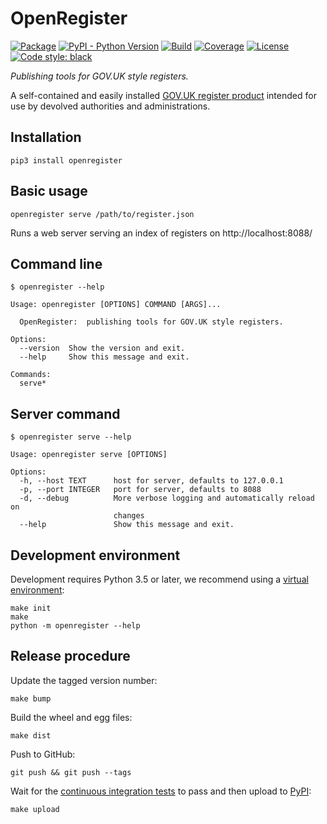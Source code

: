 # OpenRegister

[![Package](https://img.shields.io/pypi/v/openregister.svg)](https://pypi.python.org/pypi/openregister/)
[![PyPI - Python Version](https://img.shields.io/pypi/pyversions/openregister.svg)](https://pypi.python.org/pypi/openregister/)
[![Build](https://travis-ci.org/psd/openregister.svg?branch=master)](https://travis-ci.org/psd/openregister)
[![Coverage](https://coveralls.io/repos/github/psd/openregister/badge.svg?branch=master)](https://coveralls.io/github/psd/openregister?branch=master)
[![License](https://img.shields.io/github/license/mashape/apistatus.svg)](https://github.com/psd/openregister/blob/master/LICENSE)
[![Code style: black](https://img.shields.io/badge/code%20style-black-000000.svg)](https://black.readthedocs.io/en/stable/)


*Publishing tools for GOV.UK style registers.*

A self-contained and easily installed [GOV.UK register product](https://www.gov.uk/government/publications/registers/registers) intended for use by devolved authorities and administrations.

## Installation

    pip3 install openregister

## Basic usage

    openregister serve /path/to/register.json

Runs a web server serving an index of registers on http://localhost:8088/

## Command line

    $ openregister --help

    Usage: openregister [OPTIONS] COMMAND [ARGS]...

      OpenRegister:  publishing tools for GOV.UK style registers.

    Options:
      --version  Show the version and exit.
      --help     Show this message and exit.

    Commands:
      serve*

## Server command

    $ openregister serve --help

    Usage: openregister serve [OPTIONS]

    Options:
      -h, --host TEXT      host for server, defaults to 127.0.0.1
      -p, --port INTEGER   port for server, defaults to 8088
      -d, --debug          More verbose logging and automatically reload on
                           changes
      --help               Show this message and exit.

## Development environment

Development requires Python 3.5 or later, we recommend using a [virtual environment](https://docs.python.org/3/library/venv.html):

    make init
    make
    python -m openregister --help

## Release procedure

Update the tagged version number:

    make bump

Build the wheel and egg files:

    make dist

Push to GitHub:

    git push && git push --tags

Wait for the [continuous integration tests](https://pypi.python.org/pypi/openregister/) to pass and then upload to [PyPI](https://pypi.python.org/pypi/openregister/):

    make upload
